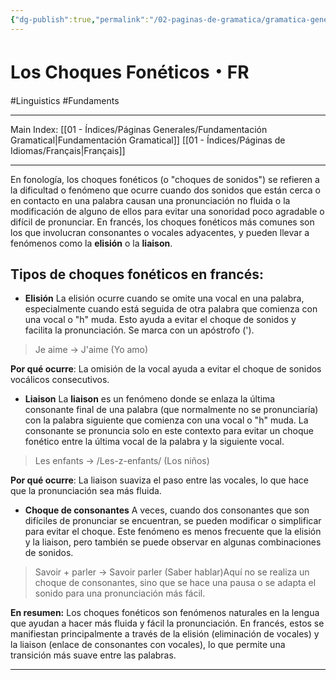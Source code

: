 ```yaml
---
{"dg-publish":true,"permalink":"/02-paginas-de-gramatica/gramatica-general/los-choques-foneticos/"}
---
```


# Los Choques Fonéticos・FR
#Linguistics #Fundaments 
___
Main Index: [[01 - Índices/Páginas Generales/Fundamentación Gramatical\|Fundamentación Gramatical]] [[01 - Índices/Páginas de Idiomas/Français\|Français]]
___
En fonología, los choques fonéticos (o "choques de sonidos") se refieren a la dificultad o fenómeno que ocurre cuando dos sonidos que están cerca o en contacto en una palabra causan una pronunciación no fluida o la modificación de alguno de ellos para evitar una sonoridad poco agradable o difícil de pronunciar. En francés, los choques fonéticos más comunes son los que involucran consonantes o vocales adyacentes, y pueden llevar a fenómenos como la **elisión** o la **liaison**.
## Tipos de choques fonéticos en francés:
- **Elisión**
    La elisión ocurre cuando se omite una vocal en una palabra, especialmente cuando está seguida de otra palabra que comienza con una vocal o "h" muda. Esto ayuda a evitar el choque de sonidos y facilita la pronunciación. Se marca con un apóstrofo (').
> Je aime → J'aime (Yo amo)

**Por qué ocurre**: La omisión de la vocal ayuda a evitar el choque de sonidos vocálicos consecutivos.

-  **Liaison**
    La **liaison** es un fenómeno donde se enlaza la última consonante final de una palabra (que normalmente no se pronunciaría) con la palabra siguiente que comienza con una vocal o "h" muda. La consonante se pronuncia solo en este contexto para evitar un choque fonético entre la última vocal de la palabra y la siguiente vocal.
> Les enfants → /Les-z-enfants/ (Los niños)

**Por qué ocurre**: La liaison suaviza el paso entre las vocales, lo que hace que la pronunciación sea más fluida.

- **Choque de consonantes**
    A veces, cuando dos consonantes que son difíciles de pronunciar se encuentran, se pueden modificar o simplificar para evitar el choque. Este fenómeno es menos frecuente que la elisión y la liaison, pero también se puede observar en algunas combinaciones de sonidos.

>Savoir + parler → Savoir parler (Saber hablar)Aquí no se realiza un choque de consonantes, sino que se hace una pausa o se adapta el sonido para una pronunciación más fácil.

**En resumen:**
Los choques fonéticos son fenómenos naturales en la lengua que ayudan a hacer más fluida y fácil la pronunciación. En francés, estos se manifiestan principalmente a través de la elisión (eliminación de vocales) y la liaison (enlace de consonantes con vocales), lo que permite una transición más suave entre las palabras.
___

